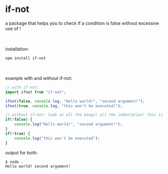 # if-not
a package that helps you to check if a condition is false without excessive use of !<br><br><br>

installation:
```
npm install if-not
```
<br><br>
example with and without if-not:
```typescript
// with if-not:
import ifnot from "if-not";

ifnot(false, console.log, "Hello world!", "second argument!");
ifnot(true, console.log, "this won't be executed!");

// without if-not: look at all the bangs! all the indentation! this is unacceptable!
if(!false) {
	console.log("Hello world!", "second argument!");
}
if(!true) {
	console.log("this won't be executed");
}
```
output for both:
```
$ node .
Hello world! second argument!
```
